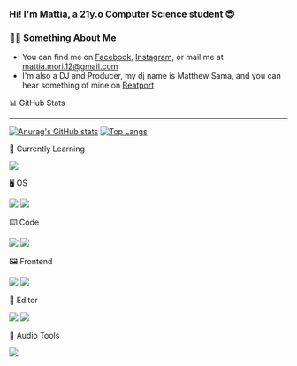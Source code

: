 ### Hi! I'm Mattia, a 21y.o Computer Science student :sunglasses:
### 🙋‍♂️ Something About Me

<!-- Actual text -->

- You can find me on [Facebook][1], [Instagram][2], or mail me at [mattia.mori.12@gmail.com](mailto:mattia.mori.12@gmai.com)
- I'm also a DJ and Producer, my dj name is Matthew Sama, and you can hear something of mine on [Beatport][3]

<!-- Links to my social media accounts -->

[1]: https://www.facebook.com/matthewsamadj/
[2]: https://www.instagram.com/matthewsama_/
[3]: https://www.beatport.com/artist/matthew-sama/803726

:bar_chart: GitHub Stats

---

[![Anurag's GitHub stats](https://github-readme-stats.vercel.app/api?username=mattiamori&theme=dark)](https://github.com/anuraghazra/github-readme-stats)
[![Top Langs](https://github-readme-stats.vercel.app/api/top-langs/?username=mattiamori&theme=dark&langs_count=5)](https://github.com/anuraghazra/github-readme-stats)


🧰 Currently Learning


![](https://img.shields.io/badge/-Angular-informational?style=for-the-badge&logo=angular&logoColor=white&color=dd0031)

:desktop_computer: OS


![](https://img.shields.io/badge/-Windows_10-informational?style=for-the-badge&logo=windows&logoColor=white&color=00599C)
![](https://img.shields.io/badge/-MacOS-informational?style=for-the-badge&logo=apple&logoColor=white&color=000000)

⌨️ Code


![](https://img.shields.io/badge/-Java-informational?style=for-the-badge&logo=java&logoColor=white&color=FF4D00)
![](https://img.shields.io/badge/-Golang-informational?style=for-the-badge&logo=go&logoColor=white&color=00ADD8)

🖼️ Frontend


![](https://img.shields.io/badge/-HTML5-informational?style=for-the-badge&logo=html5&logoColor=white&color=E34F26)
![](https://img.shields.io/badge/-CSS3-informational?style=for-the-badge&logo=css3&logoColor=white&color=1572b6)

📝 Editor


![](https://img.shields.io/badge/-Visual_Studio_Code-informational?style=for-the-badge&logo=visual-studio-code&logoColor=white&color=007ACC)
![](https://img.shields.io/badge/-IntelliJ_IDEA-informational?style=for-the-badge&logo=intellij-idea&logoColor=white&color=000000)

🎼 Audio Tools


![](https://img.shields.io/badge/-Ableton_Live-informational?style=for-the-badge&logo=ableton-live&logoColor=white&color=000000)
